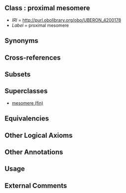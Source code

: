 
## Class : proximal mesomere

 * *IRI* = http://purl.obolibrary.org/obo/UBERON_4200178
 * *Label* = proximal mesomere

## Synonyms


## Cross-references


## Subsets


## Superclasses

 * [mesomere (fin)](../../UBERON/60/UBERON_4200160.md)

## Equivalencies


## Other Logical Axioms


## Other Annotations


## Usage


## External Comments

